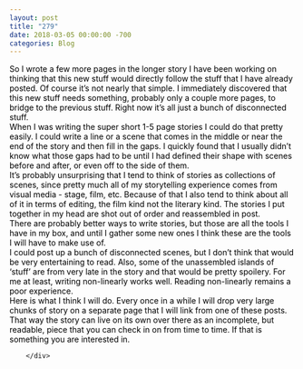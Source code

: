 ```yaml
---
layout: post
title: "279"
date: 2018-03-05 00:00:00 -700
categories: Blog
---
```


<div class="blog-content">
				<div class="paragraph"><span><span style="color:rgb(0, 0, 0)">So I wrote a few more pages in the longer story I have been working on thinking that this new stuff would directly follow the stuff that I have already posted. Of course it&rsquo;s not nearly that simple. I immediately discovered that this new stuff needs something, probably only a couple more pages, to bridge to the previous stuff. Right now it&rsquo;s all just a bunch of disconnected stuff. </span></span><br><span></span><span><span style="color:rgb(0, 0, 0)">When I was writing the super short 1-5 page stories I could do that pretty easily. I could write a line or a scene that comes in the middle or near the end of the story and then fill in the gaps. I quickly found that I usually didn&rsquo;t know what those gaps had to be until I had defined their shape with scenes before and after, or even off to the side of them. </span></span><br><span></span><span><span style="color:rgb(0, 0, 0)">It&rsquo;s probably unsurprising that I tend to think of stories as collections of scenes, since pretty much all of my storytelling experience comes from visual media - stage, film, etc. Because of that I also tend to think about all of it in terms of editing, the film kind not the literary kind. The stories I put together in my head are shot out of order and reassembled in post. </span></span><br><span></span><span><span style="color:rgb(0, 0, 0)">There are probably better ways to write stories, but those are all the tools I have in my box, and until I gather some new ones I think these are the tools I will have to make use of. </span></span><br><span></span><span><span style="color:rgb(0, 0, 0)">I could post up a bunch of disconnected scenes, but I don&rsquo;t think that would be very entertaining to read. Also, some of the unassembled islands of &lsquo;stuff&rsquo; are from very late in the story and that would be pretty spoilery. For me at least, writing non-linearly works well. Reading non-linearly remains a poor experience. </span></span><br><span></span><span><span style="color:rgb(0, 0, 0)">Here is what I think I will do. Every once in a while I will drop very large chunks of story on a separate page that I will link from one of these posts. That way the story can live on its own over there as an incomplete, but readable, piece that you can check in on from time to time. If that is something you are interested in.</span></span><br><span></span></div>

		</div>
        